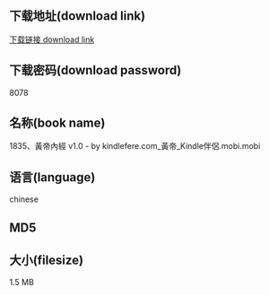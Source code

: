 ## 下载地址(download link)
[下载链接 download link](https://tutu365.netlify.app/?s=1835%E3%80%81%E9%BB%83%E5%B8%9D%E5%85%A7%E7%B6%93+v1.0+-+by+kindlefere.com_%E9%BB%83%E5%B8%9D_Kindle%E4%BC%B4%E4%BE%B6.mobi)

## 下载密码(download password)
8078

## 名称(book name)
1835、黃帝內經 v1.0 - by kindlefere.com_黃帝_Kindle伴侶.mobi.mobi

## 语言(language)
chinese

## MD5


## 大小(filesize)
1.5 MB
